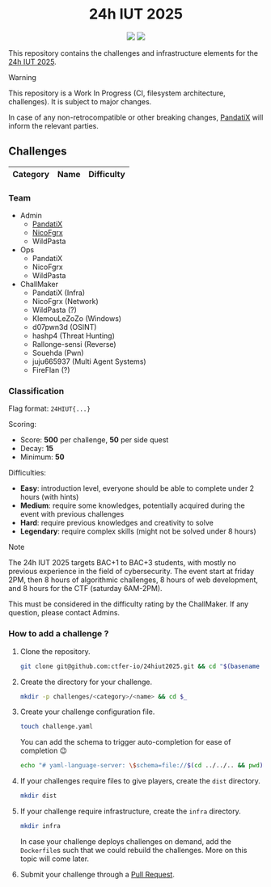 <div align="center">
    <h1>24h IUT 2025</h1>
    <a href="https://discord.com/channels/1333366010232705097/1333366010753056831"><img src="https://img.shields.io/badge/discord-24hiut25-5865F2?style=for-the-badge&logo=discord"></a>
    <!--<a href=""><img src="https://img.shields.io/github/license/ctfer-io/24hiut2025?style=for-the-badge" alt="License"></a>-->
    <a href="https://github.com/ctfer-io/24hiut2025/blob/main/LICENSE"><img src="https://img.shields.io/badge/license-apache--2.0-green?style=for-the-badge"></a>
</div>

This repository contains the challenges and infrastructure elements for the [24h IUT 2025](https://24hinfo.iut.fr/).

> [!WARNING]
> This repository is a Work In Progress (CI, filesystem architecture, challenges). It is subject to major changes.
>
> In case of any non-retrocompatible or other breaking changes, [PandatiX](https://github.com/pandatix) will inform the relevant parties.

## Challenges

| Category | Name | Difficulty |
|---|---|---|

### Team

- Admin
  - [PandatiX](https://github.com/pandatix)
  - [NicoFgrx](https://github.com/NicoFgrx)
  - WildPasta
- Ops
  - PandatiX
  - NicoFgrx
  - WildPasta
- ChallMaker
  - PandatiX (Infra)
  - NicoFgrx (Network)
  - WildPasta (?)
  - KlemouLeZoZo (Windows)
  - d07pwn3d (OSINT)
  - hashp4 (Threat Hunting)
  - Rallonge-sensi (Reverse)
  - Souehda (Pwn)
  - juju665937 (Multi Agent Systems)
  - FireFlan (?)

### Classification

Flag format: `24HIUT{...}`

Scoring:
- Score: **500** per challenge, **50** per side quest
- Decay: **15**
- Minimum: **50**

Difficulties:
- **Easy**: introduction level, everyone should be able to complete under 2 hours (with hints)
- **Medium**: require some knowledges, potentially acquired during the event with previous challenges
- **Hard**: require previous knowledges and creativity to solve
- **Legendary**: require complex skills (might not be solved under 8 hours)

> [!NOTE]
> The 24h IUT 2025 targets BAC+1 to BAC+3 students, with mostly no previous experience in the field of cybersecurity.
> The event start at friday 2PM, then 8 hours of algorithmic challenges, 8 hours of web development, and 8 hours for the CTF (saturday 6AM-2PM).
>
> This must be considered in the difficulty rating by the ChallMaker. If any question, please contact Admins.

### How to add a challenge ?

1. Clone the repository.
    ```bash
    git clone git@github.com:ctfer-io/24hiut2025.git && cd "$(basename "$_" .git)"
    ```

2. Create the directory for your challenge.
    ```bash
    mkdir -p challenges/<category>/<name> && cd $_
    ```

3. Create your challenge configuration file.
    ```bash
    touch challenge.yaml
    ```
    You can add the schema to trigger auto-completion for ease of completion :wink:
    ```bash
    echo "# yaml-language-server: \$schema=file://$(cd ../../.. && pwd)/schema.json" > challenge.yaml
    ```

4. If your challenges require files to give players, create the `dist` directory.
    ```bash
    mkdir dist
    ```

5. If your challenge require infrastructure, create the `infra` directory.
    ```bash
    mkdir infra
    ```
    In case your challenge deploys challenges on demand, add the `Dockerfile`s such that we could rebuild the challenges.
    More on this topic will come later.

6. Submit your challenge through a [Pull Request](https://github.com/ctfer-io/24hiut2025/compare/main?template=challenge_pr.md).
